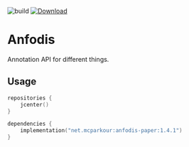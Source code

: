 ![build](https://github.com/mcparkournet/anfodis/workflows/build/badge.svg)
[![Download](https://api.bintray.com/packages/mcparkour/maven-public/anfodis-core/images/download.svg)](https://bintray.com/mcparkour/maven-public/anfodis-core/_latestVersion)

# Anfodis

Annotation API for different things.

## Usage

```kotlin
repositories {
    jcenter()
}

dependencies {
    implementation("net.mcparkour:anfodis-paper:1.4.1")
}
```
